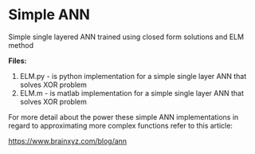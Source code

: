 # Simple ANN
Simple single layered ANN trained using closed form solutions and ELM method

**Files:**
1. ELM.py - is python implementation for a simple single layer ANN that solves XOR problem
2. ELM.m - is matlab implementation for a simple single layer ANN that solves XOR problem

For more detail about the power these simple ANN implementations in regard to approximating more complex functions refer to this article:

https://www.brainxyz.com/blog/ann
